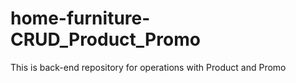 # home-furniture-CRUD_Product_Promo
This is back-end repository for operations with Product and Promo
